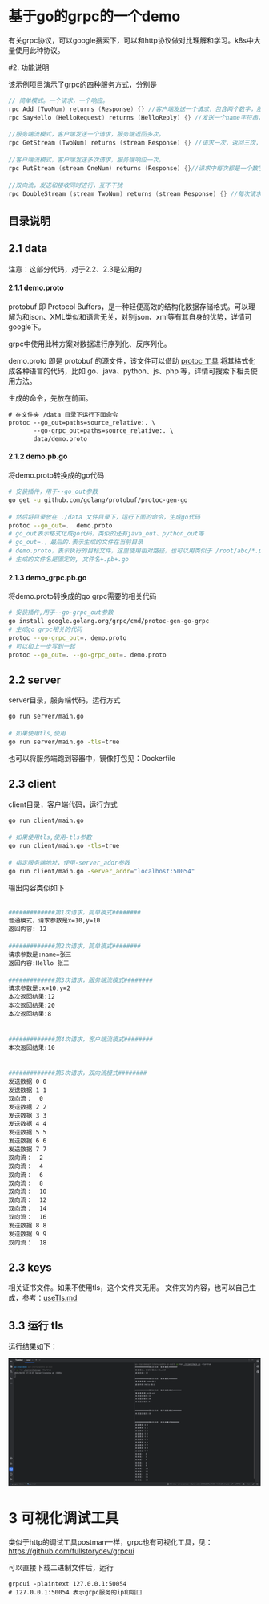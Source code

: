 # 基于go的grpc的一个demo

有关grpc协议，可以google搜索下，可以和http协议做对比理解和学习。k8s中大量使用此种协议。

#2. 功能说明

该示例项目演示了grpc的四种服务方式，分别是

```go
// 简单模式。一个请求，一个响应。
rpc Add (TwoNum) returns (Response) {} //客户端发送一个请求，包含两个数字，服务端是返回两个数字的和
rpc SayHello (HelloRequest) returns (HelloReply) {} //发送一个name字符串，返回hello name

//服务端流模式，客户端发送一个请求，服务端返回多次。
rpc GetStream (TwoNum) returns (stream Response) {} //请求一次，返回三次，分别是两数子和、两数之积、两数之差

//客户端流模式，客户端发送多次请求，服务端响应一次。
rpc PutStream (stream OneNum) returns (Response) {}//请求中每次都是一个数字，发送完成后，服务端返回所有数字之和

//双向流，发送和接收同时进行，互不干扰
rpc DoubleStream (stream TwoNum) returns (stream Response) {} //每次请求都返回两个数字之和
```


## 目录说明
## 2.1 data
注意：这部分代码，对于2.2、2.3是公用的

#### 2.1.1 demo.proto
protobuf 即 Protocol Buffers，是一种轻便高效的结构化数据存储格式。可以理解为和json、XML类似和语言无关，对别json、xml等有其自身的优势，详情可google下。


grpc中使用此种方案对数据进行序列化、反序列化。

demo.proto 即是 protobuf 的源文件，该文件可以借助 [protoc 工具](https://github.com/protocolbuffers/protobuf/releases) 将其格式化成各种语言的代码，比如 go、java、python、js、php 等，详情可搜索下相关使用方法。

生成的命令，先放在前面。

```shell
# 在文件夹 /data 目录下运行下面命令
protoc --go_out=paths=source_relative:. \
       --go-grpc_out=paths=source_relative:. \
       data/demo.proto
```

#### 2.1.2 demo.pb.go
将demo.proto转换成的go代码
```bash
# 安装插件，用于--go_out参数
go get -u github.com/golang/protobuf/protoc-gen-go

# 然后将目录放在 ./data 文件目录下，运行下面的命令，生成go代码
protoc --go_out=.  demo.proto 
# go_out表示格式化成go代码，类似的还有java_out、python_out等
# go_out=.，最后的.表示生成的文件在当前目录
# demo.proto，表示执行的目标文件，这里使用相对路径，也可以用类似于 /root/abc/*.proto等方式
# 生成的文件名是固定的, 文件名+.pb+.go
```
#### 2.1.3 demo_grpc.pb.go


将demo.proto转换成的go grpc需要的相关代码
```bash
# 安装插件,用于--go-grpc_out参数
go install google.golang.org/grpc/cmd/protoc-gen-go-grpc
# 生成go grpc相关的代码
protoc --go-grpc_out=. demo.proto
# 可以和上一步写到一起
protoc --go_out=. --go-grpc_out=. demo.proto 
```

## 2.2 server

server目录，服务端代码，运行方式
```bash
go run server/main.go

# 如果使用tls,使用
go run server/main.go -tls=true

```

也可以将服务端跑到容器中，镜像打包见：Dockerfile

## 2.3 client

client目录，客户端代码，运行方式
```bash
go run client/main.go

# 如果使用tls,使用-tls参数
go run client/main.go -tls=true

# 指定服务端地址，使用-server_addr参数
go run client/main.go -server_addr="localhost:50054"

```
输出内容类似如下
```bash

#############第1次请求，简单模式########
普通模式，请求参数是x=10,y=10
返回内容: 12

#############第2次请求，简单模式########
请求参数是:name=张三
返回内容:Hello 张三

#############第3次请求，服务端流模式########
请求参数是:x=10,y=2
本次返回结果:12
本次返回结果:20
本次返回结果:8


#############第4次请求，客户端流模式########
本次返回结果:10


#############第5次请求，双向流模式########
发送数据 0 0
发送数据 1 1
双向流：  0
发送数据 2 2
发送数据 3 3
发送数据 4 4
发送数据 5 5
发送数据 6 6
发送数据 7 7
双向流：  2
双向流：  4
双向流：  6
双向流：  8
双向流：  10
双向流：  12
双向流：  14
双向流：  16
发送数据 8 8
发送数据 9 9
双向流：  18
```
## 2.3 keys
相关证书文件。如果不使用tls，这个文件夹无用。
文件夹的内容，也可以自己生成，参考：[useTls.md](useTls.md)

## 3.3 运行 tls

运行结果如下：

![image-20250225171111809](assets/image-20250225171111809.png)

# 3 可视化调试工具

类似于http的调试工具postman一样，grpc也有可视化工具，见：https://github.com/fullstorydev/grpcui

可以直接下载二进制文件后，运行


```
grpcui -plaintext 127.0.0.1:50054
# 127.0.0.1:50054 表示grpc服务的ip和端口
```